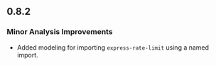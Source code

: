 ## 0.8.2

### Minor Analysis Improvements

* Added modeling for importing `express-rate-limit` using a named import.
